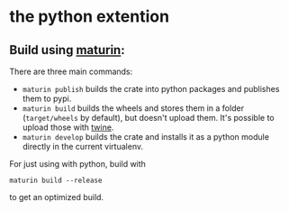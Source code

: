 # the python extention

## Build using [maturin](https://github.com/PyO3/maturin):

There are three main commands:

* `maturin publish` builds the crate into python packages and publishes them to pypi.
* `maturin build` builds the wheels and stores them in a folder (`target/wheels` by default), but doesn't upload them. It's possible to upload those with [twine](https://github.com/pypa/twine).
* `maturin develop` builds the crate and installs it as a python module directly in the current virtualenv.

For just using with python, build with

```
maturin build --release
```

to get an optimized build.